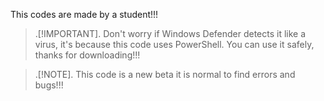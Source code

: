 This codes are made by a student!!! 

>.[!IMPORTANT].
>Don't worry if Windows Defender detects it like a virus, it's because this code uses PowerShell. You can use it safely, thanks for downloading!!!

>.[!NOTE].
>This code is a new beta it is normal to find errors and bugs!!!


